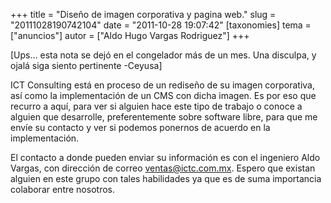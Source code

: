 +++
title = "Diseño de imagen corporativa y pagina web."
slug = "20111028190742104"
date = "2011-10-28 19:07:42"
[taxonomies]
tema = ["anuncios"]
autor = ["Aldo Hugo Vargas Rodriguez"]
+++

\[Ups… esta nota se dejó en el congelador más de un mes. Una disculpa, y
ojalá siga siento pertinente -Ceyusa\]

ICT Consulting está en proceso de un rediseño de su imagen corporativa,
así como la implementación de un CMS con dicha imagen. Es por eso que
recurro a aquí, para ver si alguien hace este tipo de trabajo o conoce a
alguien que desarrolle, preferentemente sobre software libre, para que
me envíe su contacto y ver si podemos ponernos de acuerdo en la
implementación.

El contacto a donde pueden enviar su información es con el ingeniero
Aldo Vargas, con dirección de correo ventas@ictc.com.mx. Espero que
existan alguien en este grupo con tales habilidades ya que es de suma
importancia colaborar entre nosotros.


